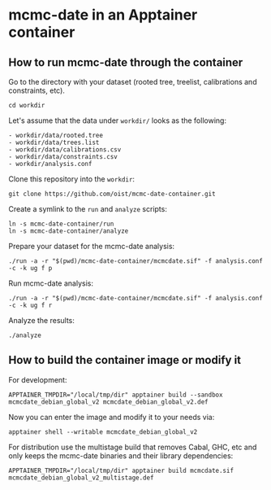 # mcmc-date in an Apptainer container

## How to run mcmc-date through the container

Go to the directory with your dataset (rooted tree, treelist, calibrations and constraints, etc).
```
cd workdir
```

Let's assume that the data under `workdir/` looks as the following:
```
- workdir/data/rooted.tree
- workdir/data/trees.list
- workdir/data/calibrations.csv
- workdir/data/constraints.csv
- workdir/analysis.conf
```

Clone this repository into the `workdir`:
```
git clone https://github.com/oist/mcmc-date-container.git
```

Create a symlink to the `run` and `analyze` scripts:
```
ln -s mcmc-date-container/run
ln -s mcmc-date-container/analyze
```

Prepare your dataset for the mcmc-date analysis:
```
./run -a -r "$(pwd)/mcmc-date-container/mcmcdate.sif" -f analysis.conf -c -k ug f p
```

Run mcmc-date analysis:
```
./run -a -r "$(pwd)/mcmc-date-container/mcmcdate.sif" -f analysis.conf -c -k ug f r
```

Analyze the results:
```
./analyze
```

## How to build the container image or modify it

For development:
```
APPTAINER_TMPDIR="/local/tmp/dir" apptainer build --sandbox mcmcdate_debian_global_v2 mcmcdate_debian_global_v2.def
```

Now you can enter the image and modify it to your needs via:
```
apptainer shell --writable mcmcdate_debian_global_v2
```

For distribution use the multistage build that removes Cabal, GHC, etc and only keeps the mcmc-date binaries and their library dependencies:
```
APPTAINER_TMPDIR="/local/tmp/dir" apptainer build mcmcdate.sif mcmcdate_debian_global_v2_multistage.def
```
